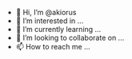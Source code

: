 - 👋 Hi, I’m @akiorus
- 👀 I’m interested in ...
- 🌱 I’m currently learning ...
- 💞️ I’m looking to collaborate on ...
- 📫 How to reach me ...

<!---
akiorus/akiorus is a ✨ special ✨ repository because its `README.md` (this file) appears on your GitHub profile.
You can click the Preview link to take a look at your changes.
--->
